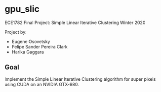 # gpu_slic
ECE1782 Final Project: Simple Linear Iterative Clustering
Winter 2020

Project by:
* Eugene Osovetsky
* Felipe Sander Pereira Clark
* Harika Gaggara

## Goal
Implement the Simple Linear Iterative Clustering algorithm for super pixels using CUDA on an NVIDIA GTX-980.